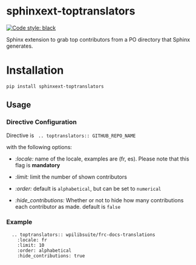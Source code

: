 # sphinxext-toptranslators
[![Code style: black](https://img.shields.io/badge/code%20style-black-000000.svg)](https://github.com/psf/black)

Sphinx extension to grab top contributors from a PO directory that Sphinx generates.

# Installation

`` pip install sphinxext-toptranslators ``

## Usage


### Directive Configuration
Directive is `` .. toptranslators:: GITHUB_REPO_NAME``

with the following options:

- *:locale:* name of the locale, examples are (fr, es). Please note that this flag is **mandatory**

- *:limit:* limit the number of shown contributors

- *:order:* default is `alphabetical`, but can be set to `numerical`

- *:hide_contributions:* Whether or not to hide how many contributions each contributor as made. default is `false`

### Example

```
  .. toptranslators:: wpilibsuite/frc-docs-translations
    :locale: fr
    :limit: 10
    :order: alphabetical
    :hide_contributions: true
```
